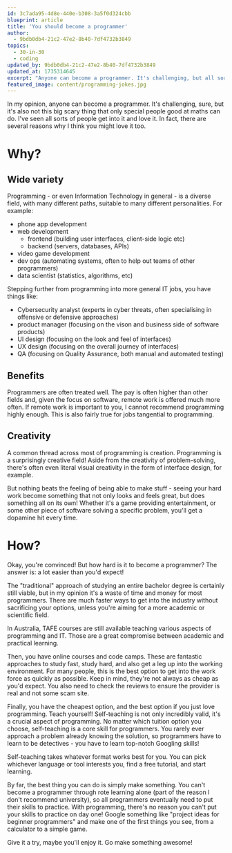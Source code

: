 ```yaml
---
id: 3c7ada95-4d8e-440e-b308-3a5f0d324cbb
blueprint: article
title: 'You should become a programmer'
author:
  - 9bdb0db4-21c2-47e2-8b40-7df4732b3849
topics:
  - 30-in-30
  - coding
updated_by: 9bdb0db4-21c2-47e2-8b40-7df4732b3849
updated_at: 1735314645
excerpt: "Anyone can become a programmer. It's challenging, but all sorts of people love it. I think you might love it too."
featured_image: content/programming-jokes.jpg
---
```

In my opinion, anyone can become a programmer. It's challenging, sure, but it's also not this big scary thing that only special people good at maths can do. I've seen all sorts of people get into it and love it. In fact, there are several reasons why I think you might love it too. 

# Why?
## Wide variety
Programming - or even Information Technology in general - is a diverse field, with many different paths, suitable to many different personalities. For example:
- phone app development
- web development
	- frontend (building user interfaces, client-side logic etc)
	- backend (servers, databases, APIs)
- video game development
- dev ops (automating systems, often to help out teams of other programmers)
- data scientist (statistics, algorithms, etc)

Stepping further from programming into more general IT jobs, you have things like:
- Cybersecurity analyst (experts in cyber threats, often specialising in offensive or defensive approaches)
- product manager (focusing on the vison and business side of software products)
- UI design (focusing on the look and feel of interfaces)
- UX design (focusing on the overall journey of interfaces)
- QA (focusing on Quality Assurance, both manual and automated testing)

## Benefits
Programmers are often treated well. The pay is often higher than other fields and, given the focus on software, remote work is offered much more often. If remote work is important to you, I cannot recommend programming highly enough. This is also fairly true for jobs tangential to programming.

## Creativity
A common thread across most of programming is creation. Programming is a surprisingly creative field! Aside from the creativity of problem-solving, there's often even literal visual creativity in the form of interface design, for example. 

But nothing beats the feeling of being able to make stuff - seeing your hard work become something that not only looks and feels great, but does something all on its own! Whether it's a game providing entertainment, or some other piece of software solving a specific problem, you'll get a dopamine hit every time.

# How?
Okay, you're convinced! But how hard is it to become a programmer? The answer is: a lot easier than you'd expect!

The "traditional" approach of studying an entire bachelor degree is certainly still viable, but in my opinion it's a waste of time and money for most programmers. There are much faster ways to get into the industry without sacrificing your options, unless you're aiming for a more academic or scientific field.

In Australia, TAFE courses are still available teaching various aspects of programming and IT. Those are a great compromise between academic and practical learning. 

Then, you have online courses and code camps. These are fantastic approaches to study fast, study hard, and also get a leg up into the working environment. For many people, this is the best option to get into the work force as quickly as possible. Keep in mind, they're not always as cheap as you'd expect. You also need to check the reviews to ensure the provider is real and not some scam site.

Finally, you have the cheapest option, and the best option if you just love programming. Teach yourself! Self-teaching is not only incredibly valid, it's a crucial aspect of programming. No matter which tuition option you choose, self-teaching is a core skill for programmers. You rarely ever approach a problem already knowing the solution, so programmers have to learn to be detectives - you have to learn top-notch Googling skills!

Self-teaching takes whatever format works best for you. You can pick whichever language or tool interests you, find a free tutorial, and start learning.

By far, the best thing you can do is simply make something. You can't become a programmer through rote learning alone (part of the reason I don't recommend university), so all programmers eventually need to put their skills to practice. With programming, there's no reason you can't put your skills to practice on day one! Google something like "project ideas for beginner programmers" and make one of the first things you see, from a calculator to a simple game.

Give it a try, maybe you'll enjoy it. Go make something awesome!